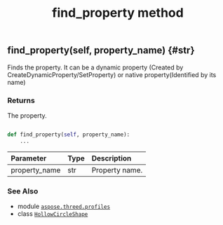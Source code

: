 ﻿---
title: find_property method
second_title: Aspose.3D for Python via .NET API References
description: 
type: docs
weight: 20
url: /python-net/aspose.threed.profiles/hollowcircleshape/find_property/
is_root: false
---

## find_property(self, property_name) {#str}

Finds the property.
It can be a dynamic property (Created by CreateDynamicProperty/SetProperty) 
or native property(Identified by its name)


### Returns 


The property.


```python

def find_property(self, property_name):
    ...
```


| Parameter | Type | Description |
| :- | :- | :- |
| property_name | str | Property name. |



### See Also
* module [`aspose.threed.profiles`](../../)
* class [`HollowCircleShape`](/3d/python-net/aspose.threed.profiles/hollowcircleshape)
